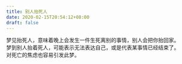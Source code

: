 ```yaml
---
title: 别人抬死人
date: 2020-02-15T20:54:12+08:00
draft: false
---
```


梦见抬死人，意味着晚上会发生一件生死离别的事情，别人会把你抬回家。<br>
梦到别人抬着死人，可能表示无法表达自己，或是代表某事情已经结束了。<br>
对死亡的焦虑也容易引发此梦。<br>
